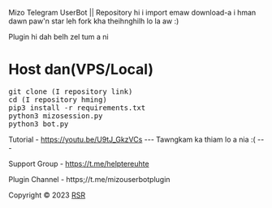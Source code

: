 Mizo Telegram UserBot || Repository hi i import emaw download-a i hman dawn paw'n star leh fork kha theihnghilh lo la aw :)

Plugin hi dah belh zel tum a ni

# Host dan(VPS/Local)
<p>
<pre>
git clone (I repository link)
cd (I repository hming)
pip3 install -r requirements.txt
python3 mizosession.py
python3 bot.py
</pre>
</p>

Tutorial - https://youtu.be/U9tJ_GkzVCs --- Tawngkam ka thiam lo a nia :( ---

Support Group - https://t.me/helptereuhte 

Plugin Channel - https;//t.me/mizouserbotplugin

Copyright ©️ 2023 <a href="https://github.com/RSR-TG-Info">RSR</a>
